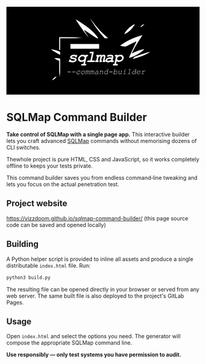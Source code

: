 ![SQLMAP --command-builder](logo.png)

# SQLMap Command Builder

**Take control of SQLMap with a single page app.** This interactive builder lets you craft advanced [SQLMap](https://github.com/sqlmapproject/sqlmap) commands without memorising dozens of CLI switches. 

Thewhole project is pure HTML, CSS and JavaScript, so it works completely offline to keeps your tests private.

This command builder saves you from endless command‑line tweaking and lets you focus on the actual penetration test.

## Project website

<https://vizzdoom.github.io/sqlmap-command-builder/>
(this page source code can be saved and opened locally)

## Building

A Python helper script is provided to inline all assets and produce a single distributable `index.html` file. Run:

```bash
python3 build.py
```

The resulting file can be opened directly in your browser or served from any web server. The same built file is also deployed to the project's GitLab Pages.

## Usage

Open `index.html` and select the options you need. The generator will compose the appropriate SQLMap command line.

**Use responsibly — only test systems you have permission to audit.**


